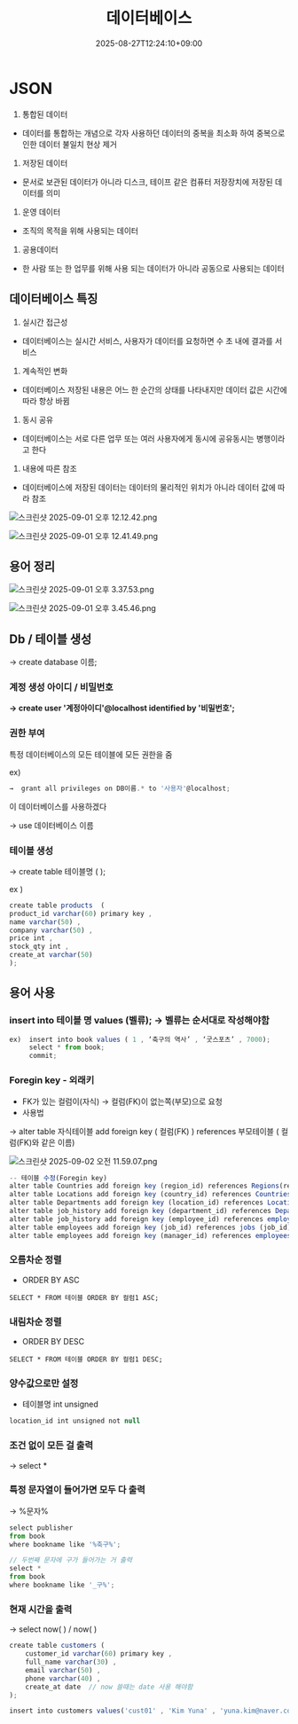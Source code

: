 ﻿---
title: "데이터베이스"
date: 2025-08-27T12:24:10+09:00
draft: false
authors: ["장현우ID"]   # 기본값, 각자 바꿔 쓰기
tags: []
categories: []
description: ""
ShowToc: true
TocOpen: false
cover:
  image: ""
  alt: ""
  relative: true
---
# JSON
1. 통합된 데이터
- 데이터를 통합하는 개념으로 각자 사용하던 데이터의 중복을 최소화 하여 중복으로 인한 데이터 불일치 현상 제거

1. 저장된 데이터
- 문서로 보관된 데이터가 아니라 디스크, 테이프 같은 컴퓨터 저장장치에 저장된 데이터를 의미

1. 운영 데이터
- 조직의 목적을 위해 사용되는 데이터

1. 공용데이터 
- 한 사람 또는 한 업무를 위해 사용 되는 데이터가 아니라 공동으로 사용되는 데이터

## 데이터베이스 특징

1. 실시간 접근성
- 데이터베이스는 실시간 서비스, 사용자가 데이터를 요청하면 수 초 내에 결과를 서비스

1. 계속적인 변화
- 데이터베이스 저장된 내용은 어느 한 순간의 상태를 나타내지만 데이터 값은 시간에 따라 항상 바뀜

1. 동시 공유
- 데이터베이스는 서로 다른 업무 또는 여러 사용자에게 동시에 공유동시는 병행이라고 한다

1. 내용에 따른 참조
- 데이터베이스에 저장된 데이터는 데이터의 물리적인 위치가 아니라 데이터 값에 따라 참조

![스크린샷 2025-09-01 오후 12.12.42.png](attachment:83fd615e-cece-426d-aa86-3aef0021e7cb:스크린샷_2025-09-01_오후_12.12.42.png)

![스크린샷 2025-09-01 오후 12.41.49.png](attachment:2efecfaa-9ab3-4726-9ff2-0552d8e9a7ae:스크린샷_2025-09-01_오후_12.41.49.png)

## 용어 정리

![스크린샷 2025-09-01 오후 3.37.53.png](attachment:1e2ea281-2cbb-4a08-8db2-b9931ed55cfe:스크린샷_2025-09-01_오후_3.37.53.png)

![스크린샷 2025-09-01 오후 3.45.46.png](attachment:a5acd3b7-a5e4-4783-9628-adb17c7030a7:스크린샷_2025-09-01_오후_3.45.46.png)

## Db / 테이블 생성

→ create database 이름;

### 계정 생성  아이디 / 비밀번호

**→  create user '계정아이디'@localhost identified by '비밀번호';**

### 권한 부여

 특정 데이터베이스의 모든 테이블에 모든 권한을 줌

ex) 

```jsx
→  grant all privileges on DB이름.* to '사용자'@localhost;
```

이 데이터베이스를 사용하겠다

→ use 데이터베이스 이름

### 테이블 생성

→ create table 테이블명 ( );

ex )

```jsx
create table products  (
product_id varchar(60) primary key ,
name varchar(50) ,
company varchar(50) ,
price int ,
stock_qty int ,
create_at varchar(50)
);
```

## 용어 사용

### insert into 테이블 명 values (벨류);  → 벨류는 순서대로 작성해야함

```jsx
ex)  insert into book values ( 1 , ‘축구의 역사’ , ‘굿스포츠’ , 7000);
     select * from book;
     commit;
```

### Foregin key - 외래키

- FK가 있는 컬럼이(자식) →   컬럼(FK)이 없는쪽(부모)으로 요청
- 사용법

→ alter table 자식테이블  add foreign key ( 컬럼(FK) ) references 부모테이블 ( 컬럼(FK)와 같은 이름) 

![스크린샷 2025-09-02 오전 11.59.07.png](attachment:7e9a3fc0-ad61-466c-b368-e343d5e872eb:스크린샷_2025-09-02_오전_11.59.07.png)

```jsx
-- 테이블 수정(Foregin key)
alter table Countries add foreign key (region_id) references Regions(region_id);
alter table Locations add foreign key (country_id) references Countries(country_id);
alter table Departments add foreign key (location_id) references Locations (location_id);
alter table job_history add foreign key (department_id) references Departments (department_id);
alter table job_history add foreign key (employee_id) references employees (employee_id);
alter table employees add foreign key (job_id) references jobs (job_id);
alter table employees add foreign key (manager_id) references employees (employee_id);

```

### 오름차순 정렬

- ORDER BY ASC

```
SELECT * FROM 테이블 ORDER BY 컬럼1 ASC;
```

### 내림차순 정렬

- ORDER BY DESC

```
SELECT * FROM 테이블 ORDER BY 컬럼1 DESC;
```

### 양수값으로만 설정

- 테이블명 int unsigned

```jsx
location_id int unsigned not null
```

### 조건 없이 모든 걸 출력

→  select *

### 특정 문자열이 들어가면 모두 다 출력

→ %문자%

```jsx
select publisher 
from book
where bookname like '%축구%';

// 두번째 문자에 구가 들어가는 거 출력
select *
from book
where bookname like '_구%';
```

### 현재 시간을 출력

 →  select now( )   /    now( )

```jsx
create table customers (
    customer_id varchar(60) primary key ,
    full_name varchar(30) ,
    email varchar(50) ,
    phone varchar(40) ,
    create_at date  // now 쓸때는 date 사용 해야함
);

insert into customers values('cust01' , 'Kim Yuna' , 'yuna.kim@naver.com', '010-1111-2222' , now() );
```